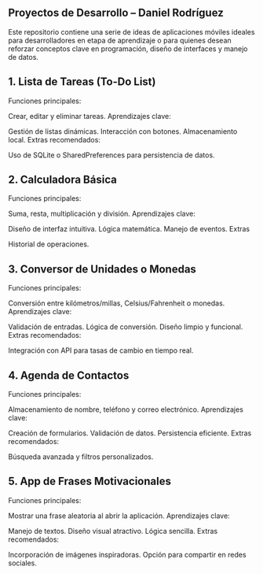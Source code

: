 ## Proyectos de Desarrollo – Daniel Rodríguez
Este repositorio contiene una serie de ideas de aplicaciones móviles ideales para desarrolladores en etapa de aprendizaje o para quienes desean reforzar conceptos clave en programación, diseño de interfaces y manejo de datos.

## 1. Lista de Tareas (To-Do List)
Funciones principales:

Crear, editar y eliminar tareas.
Aprendizajes clave:

Gestión de listas dinámicas.
Interacción con botones.
Almacenamiento local.
Extras recomendados:

Uso de SQLite o SharedPreferences para persistencia de datos.
## 2. Calculadora Básica
Funciones principales:

Suma, resta, multiplicación y división.
Aprendizajes clave:

Diseño de interfaz intuitiva.
Lógica matemática.
Manejo de eventos.
Extras

Historial de operaciones.
## 3. Conversor de Unidades o Monedas
Funciones principales:

Conversión entre kilómetros/millas, Celsius/Fahrenheit o monedas.
Aprendizajes clave:

Validación de entradas.
Lógica de conversión.
Diseño limpio y funcional.
Extras recomendados:

Integración con API para tasas de cambio en tiempo real.
## 4. Agenda de Contactos
Funciones principales:

Almacenamiento de nombre, teléfono y correo electrónico.
Aprendizajes clave:

Creación de formularios.
Validación de datos.
Persistencia eficiente.
Extras recomendados:

Búsqueda avanzada y filtros personalizados.
## 5. App de Frases Motivacionales
Funciones principales:

Mostrar una frase aleatoria al abrir la aplicación.
Aprendizajes clave:

Manejo de textos.
Diseño visual atractivo.
Lógica sencilla.
Extras recomendados:

Incorporación de imágenes inspiradoras.
Opción para compartir en redes sociales.
